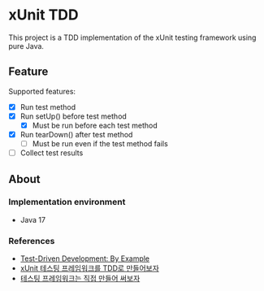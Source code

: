# xUnit TDD

This project is a TDD implementation of the xUnit testing framework using pure Java.

## Feature

Supported features:

- [x] Run test method
- [x] Run setUp() before test method
    - [x] Must be run before each test method
- [x] Run tearDown() after test method
    - [ ] Must be run even if the test method fails
- [ ] Collect test results

## About

### Implementation environment

- Java 17

### References

- [Test-Driven Development: By Example](https://www.yes24.com/Product/Goods/12246033)
- [xUnit 테스팅 프레임워크를 TDD로 만들어보자](https://www.youtube.com/watch?v=tdKFZcZSJmg)
- [테스팅 프레임워크는 직접 만들어 써보자](https://toby.epril.com/5)
